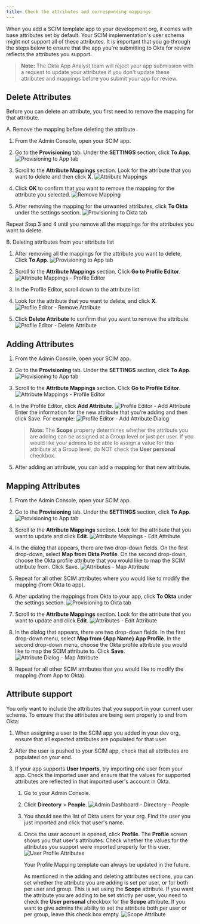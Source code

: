 ```yaml
---
title: Check the attributes and corresponding mappings
---
```


When you add a SCIM template app to your development org, it comes with base attributes set by default. Your SCIM implementation's user schema might not support all of these attributes. It is important that you go through the steps below to ensure that the app you're submitting to Okta for review reflects the attributes you support.

>**Note:** The Okta App Analyst team will reject your app submission with a request to update your attributes if you don't update these attributes and mappings before you submit your app for review.

## Delete Attributes

Before you can delete an attribute, you first need to remove the mapping for that attribute.

A. Remove the mapping before deleting the attribute

  1. From the Admin Console, open your SCIM app.

  1. Go to the **Provisioning** tab. Under the **SETTINGS** section, click **To App**.
    ![Provisioning to App tab](/img/oin/scim_check-attributes-1.png "Provisioning Tab: Provisioning to App")

  1. Scroll to the **Attribute Mappings** section. Look for the attribute that you want to delete and then click **X**.
    ![Attribute Mappings](/img/oin/scim_check-attributes-2.png "Attribute Mappings")

  1. Click **OK** to confirm that you want to remove the mapping for the attribute you selected.
    ![Remove Mapping](/img/oin/scim_check-attributes-3.png "Remove Mapping")

  1. After removing the mapping for the unwanted attributes, click **To Okta** under the settings section.
    ![Provisioning to Okta tab](/img/oin/scim_check-attributes-4.png "Provisioning Tab: Provisioning to Okta")

  Repeat Step 3 and 4 until you remove all the mappings for the attributes you want to delete.

B. Deleting attributes from your attribute list

  1. After removing all the mappings for the attribute you want to delete, Click **To App**.
    ![Provisioning to App tab](/img/oin/scim_check-attributes-1.png "Provisioning Tab: Provisioning to App")

  1. Scroll to the **Attribute Mappings** section. Click **Go to Profile Editor**.
    ![Attribute Mappings - Profile Editor](/img/oin/scim_check-attributes-6.png "Attribute Mappings - Profile Editor")

  1. In the Profile Editor, scroll down to the attribute list.
  
  1. Look for the attribute that you want to delete, and click **X**.
    ![Profile Editor - Remove Attribute](/img/oin/scim_check-attributes-7.png "Profile Editor - Remove Attribute")

  1. Click **Delete Attribute** to confirm that you want to remove the attribute.
    ![Profile Editor - Delete Attribute](/img/oin/scim_check-attributes-8.png "Profile Editor - Delete Attribute")

## Adding Attributes

1. From the Admin Console, open your SCIM app.

1. Go to the **Provisioning** tab. Under the **SETTINGS** section, click **To App**.
  ![Provisioning to App tab](/img/oin/scim_check-attributes-1.png "Provisioning Tab: Provisioning to App")

1. Scroll to the **Attribute Mappings** section. Click **Go to Profile Editor**.
  ![Attribute Mappings - Profile Editor](/img/oin/scim_check-attributes-6.png "Attribute Mappings - Profile Editor")

1. In the Profile Editor, click **Add Attribute**.
  ![Profile Editor - Add Attribute](/img/oin/scim_check-attributes-10.png "Profile Editor - Add Attribute")
  Enter the information for the new attribute that you’re adding and then click Save. For example:
  ![Profile Editor - Add Attribute Dialog](/img/oin/scim_check-attributes-11.png "Profile Editor - Add Attribute Dialog")

   >**Note:** The **Scope** property determines whether the attribute you are adding can be assigned at a Group level or just per user. If you would like your admins to be able to assign a value for this attribute at a Group level, do NOT check the **User personal** checkbox.

1. After adding an attribute, you can add a mapping for that new attribute.

## Mapping Attributes

1. From the Admin Console, open your SCIM app.

1. Go to the **Provisioning** tab. Under the **SETTINGS** section, click **To App**.
  ![Provisioning to App tab](/img/oin/scim_check-attributes-1.png "Provisioning Tab: Provisioning to App")

1. Scroll to the **Attribute Mappings** section. Look for the attribute that you want to update and click **Edit**.
  ![Attribute Mappings - Edit Attribute](/img/oin/scim_check-attributes-13.png "Attribute Mappings - Edit Attribute")

1. In the dialog that appears, there are two drop-down fields. On the first drop-down, select **Map from Okta Profile**. On the second drop-down, choose the Okta profile attribute that you would like to map the SCIM attribute from. Click Save.
  ![Attributes - Map Attribute](/img/oin/scim_check-attributes-14.png "Attributes - Map Attribute")

1. Repeat for all other SCIM attributes where you would like to modify the mapping (from Okta to app).

1. After updating the mappings from Okta to your app, click **To Okta** under the settings section.
  ![Provisioning to Okta tab](/img/oin/scim_check-attributes-4.png "Provisioning Tab: Provisioning to Okta")

1. Scroll to the **Attribute Mappings** section. Look for the attribute that you want to update and click **Edit**.
  ![Attributes - Edit Attribute](/img/oin/scim_check-attributes-16.png "Attributes - Edit Attribute")

1. In the dialog that appears, there are two drop-down fields. In the first drop-down menu, select **Map from {App Name} App Profile**. In the second drop-down menu, choose the Okta profile attribute you would like to map the SCIM attribute to. Click **Save**.
  ![Attribute Dialog - Map Attribute](/img/oin/scim_check-attributes-17.png "Attribute Dialog - Map Attribute")

1. Repeat for all other SCIM attributes that you would like to modify the mapping (from App to Okta).

## Attribute support

You only want to include the attributes that you support in your current user schema. To ensure that the attributes are being sent properly to and from Okta:

1. When assigning a user to the SCIM app you added in your dev org, ensure that all expected attributes are populated for that user.

1. After the user is pushed to your SCIM app, check that all attributes are populated on your end.

1. If your app supports **User Imports**, try importing one user from your app. Check the imported user and ensure that the values for supported attributes are reflected in that imported user's account in Okta.

    1. Go to your Admin Console.
    1. Click **Directory** > **People**.
    ![Admin Dashboard - Directory - People](/img/oin/scim_check-attributes-18.png "Dashboard showing Directory to People menu item")
    1. You should see the list of Okta users for your org. Find the user you just imported and click that user's name.
    1. Once the user account is opened, click **Profile**. The **Profile** screen shows you that user's attributes. Check whether the values for the attributes you support were imported properly for this user.
    ![User Profile Attributes](/img/oin/scim_check-attributes-19.png "User attributes dialog")
  
        Your Profile Mapping template can always be updated in the future.

        As mentioned in the adding and deleting attributes sections, you can set whether the attribute you are adding is set per user, or for both per user and group. This is set using the **Scope** attribute. If you want the attribute you are adding to be set strictly  per user, you need to check the **User personal** checkbox for the **Scope** attribute. If you want to give admins the ability to set the attribute both per user or per group, leave this check box empty.
    ![Scope Attribute](/img/oin/scim_check-attributes-20.png "User Scope Attribute check box")

<NextSectionLink/>
